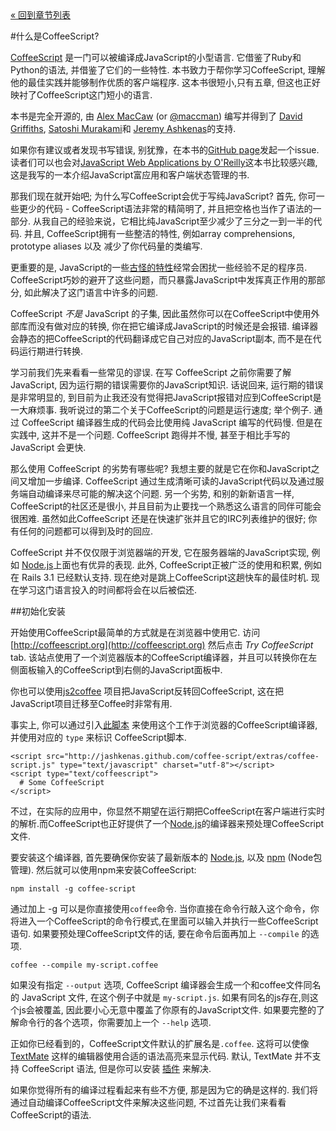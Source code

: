 <div class="back"><a href="index.html">&laquo; 回到章节列表</a></div>

#什么是CoffeeScript?

[CoffeeScript](http://coffeescript.org) 是一门可以被编译成JavaScript的小型语言. 它借鉴了Ruby和Python的语法, 并借鉴了它们的一些特性. 本书致力于帮你学习CoffeeScript, 理解他的最佳实践并能够制作优质的客户端程序. 这本书很短小,只有五章, 但这也正好映衬了CoffeeScript这门短小的语言. 

本书是完全开源的, 由 [Alex MacCaw](http://alexmaccaw.co.uk) (or [@maccman](http://twitter.com/maccman)) 编写并得到了 [David Griffiths](https://github.com/dxgriffiths), [Satoshi Murakami](http://github.com/satyr)和 [Jeremy Ashkenas](https://github.com/jashkenas)的支持.

如果你有建议或者发现书写错误, 别犹豫，在本书的[GitHub page](https://github.com/arcturo/library)发起一个issue. 读者们可以也会对[JavaScript Web Applications by O'Reilly](http://oreilly.com/catalog/9781449307530/)这本书比较感兴趣, 这是我写的一本介绍JavaScript富应用和客户端状态管理的书.

那我们现在就开始吧; 为什么写CoffeeScript会优于写纯JavaScript? 首先, 你可一些更少的代码 - CoffeeScript语法非常的精简明了, 并且把空格也当作了语法的一部分. 从我自己的经验来说，它相比纯JavaScript至少减少了三分之一到一半的代码. 并且, CoffeeScript拥有一些整洁的特性, 例如array comprehensions, prototype aliases 以及 减少了你代码量的类编写. 

更重要的是, JavaScript的一些[古怪的特性](http://bonsaiden.github.com/JavaScript-Garden/)经常会困扰一些经验不足的程序员. CoffeeScript巧妙的避开了这些问题，而只暴露JavaScript中发挥真正作用的那部分, 如此解决了这门语言中许多的问题. 

CoffeeScript *不是* JavaScript 的子集, 因此虽然你可以在CoffeeScript中使用外部库而没有做对应的转换, 你在把它编译成JavaScript的时候还是会报错. 编译器会静态的把CoffeeScript的代码翻译成它自己对应的JavaScript副本, 而不是在代码运行期进行转换. 

学习前我们先来看看一些常见的谬误. 在写 CoffeeScript 之前你需要了解 JavaScript, 因为运行期的错误需要你的JavaScript知识. 话说回来, 运行期的错误是非常明显的, 到目前为止我还没有觉得把JavaScript报错对应到CoffeeScript是一大麻烦事. 我听说过的第二个关于CoffeeScript的问题是运行速度; 举个例子. 通过 CoffeeScript 编译器生成的代码会比使用纯 JavaScript 编写的代码慢. 但是在实践中, 这并不是一个问题. CoffeeScript 跑得并不慢, 甚至于相比手写的 JavaScript 会更快.

那么使用 CoffeeScript 的劣势有哪些呢? 我想主要的就是它在你和JavaScript之间又增加一步编译. CoffeeScript 通过生成清晰可读的JavaScript代码以及通过服务端自动编译来尽可能的解决这个问题. 另一个劣势, 和别的新新语言一样, CoffeeScript的社区还是很小, 并且目前为止要找一个熟悉这么语言的同伴可能会很困难. 虽然如此CoffeeScript 还是在快速扩张并且它的IRC列表维护的很好; 你有任何的问题都可以得到及时的回应. 

CoffeeScript 并不仅仅限于浏览器端的开发, 它在服务器端的JavaScript实现, 例如 [Node.js](http://nodejs.org/)上面也有优异的表现. 此外, CoffeeScript正被广泛的使用和积累, 例如在 Rails 3.1 已经默认支持. 现在绝对是跳上CoffeeScript这趟快车的最佳时机. 现在学习这门语言投入的时间都将会在以后被偿还.

##初始化安装

开始使用CoffeeScript最简单的方式就是在浏览器中使用它. 访问 [http://coffeescript.org](http://coffeescript.org) 然后点击 *Try CoffeeScript* tab. 该站点使用了一个浏览器版本的CoffeeScript编译器，并且可以转换你在左侧面板输入的CoffeeScript到右侧的JavaScript面板中. 

你也可以使用[js2coffee](http://js2coffee.org/) 项目把JavaScript反转回CoffeeScript, 这在把JavaScript项目迁移至Coffee时非常有用.

事实上, 你可以通过引入[此脚本](http://jashkenas.github.com/coffee-script/extras/coffee-script.js) 来使用这个工作于浏览器的CoffeeScript编译器, 并使用对应的 `type` 来标识 CoffeeScript脚本.

    <script src="http://jashkenas.github.com/coffee-script/extras/coffee-script.js" type="text/javascript" charset="utf-8"></script>
    <script type="text/coffeescript">
      # Some CoffeeScript
    </script>
    
不过，在实际的应用中，你显然不期望在运行期把CoffeeScript在客户端进行实时的解析.而CoffeeScript也正好提供了一个[Node.js](http://nodejs.org)的编译器来预处理CoffeeScript文件.

要安装这个编译器, 首先要确保你安装了最新版本的 [Node.js](http://nodejs.org), 以及 [npm](http://npmjs.org/) (Node包管理). 然后就可以使用npm来安装CoffeeScript:

    npm install -g coffee-script
    
通过加上 -g 可以是你直接使用`coffee`命令. 当你直接在命令行敲入这个命令，你将进入一个CoffeeScript的命令行模式,在里面可以输入并执行一些CoffeeScript语句. 如果要预处理CoffeeScript文件的话, 要在命令后面再加上 `--compile` 的选项.

    coffee --compile my-script.coffee
    
如果没有指定 `--output` 选项, CoffeeScript 编译器会生成一个和coffee文件同名的 JavaScript 文件, 在这个例子中就是 `my-script.js`. 如果有同名的js存在,则这个js会被覆盖, 因此要小心无意中覆盖了你原有的JavaScript文件. 如果要完整的了解命令行的各个选项，你需要加上一个 `--help` 选项.

正如你已经看到的，CoffeeScript文件默认的扩展名是`.coffee`. 这将可以使像[TextMate](http://macromates.com/) 这样的编辑器使用合适的语法高亮来显示代码. 默认, TextMate 并不支持 CoffeeScript 语法, 但是你可以安装 [插件](https://github.com/jashkenas/coffee-script-tmbundle) 来解决.

如果你觉得所有的编译过程看起来有些不方便, 那是因为它的确是这样的. 我们将通过自动编译CoffeeScript文件来解决这些问题, 不过首先让我们来看看CoffeeScript的语法.